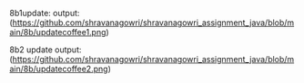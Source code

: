 8b1update:
output:(https://github.com/shravanagowri/shravanagowri_assignment_java/blob/main/8b/updatecoffee1.png)

8b2 update
output:(https://github.com/shravanagowri/shravanagowri_assignment_java/blob/main/8b/updatecoffee2.png)
